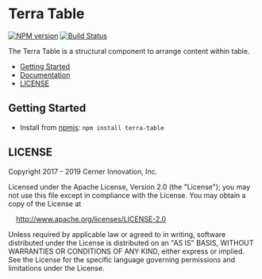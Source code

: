 # Terra Table


[![NPM version](https://badgen.net/npm/v/terra-table)](https://www.npmjs.org/package/terra-table)
[![Build Status](https://badgen.net/travis/cerner/terra-core)](https://travis-ci.org/cerner/terra-core)

The Terra Table is a structural component to arrange content within table.

- [Getting Started](#getting-started)
- [Documentation](https://github.com/cerner/terra-core/tree/master/packages/terra-table/docs)
- [LICENSE](#license)

## Getting Started

- Install from [npmjs](https://www.npmjs.com): `npm install terra-table`

## LICENSE

Copyright 2017 - 2019 Cerner Innovation, Inc.

Licensed under the Apache License, Version 2.0 (the "License"); you may not use this file except in compliance with the License. You may obtain a copy of the License at

&nbsp;&nbsp;&nbsp;&nbsp;http://www.apache.org/licenses/LICENSE-2.0

Unless required by applicable law or agreed to in writing, software distributed under the License is distributed on an "AS IS" BASIS, WITHOUT WARRANTIES OR CONDITIONS OF ANY KIND, either express or implied. See the License for the specific language governing permissions and limitations under the License.
